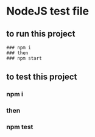 # NodeJS test file
## to run this project

```Shell
### npm i
### then 
### npm start
```
## to test this project


### npm i
### then 
### npm test
